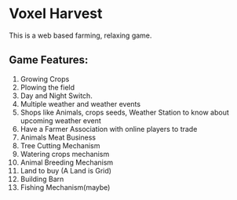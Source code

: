 # Voxel Harvest

This is a web based farming, relaxing game.

## Game Features:

1. Growing Crops
2. Plowing the field
3. Day and Night Switch.
4. Multiple weather and weather events
5. Shops like Animals, crops seeds, Weather Station to know about upcoming weather event
6. Have a Farmer Association with online players to trade
7. Animals Meat Business
8. Tree Cutting Mechanism
9. Watering crops mechanism
10. Animal Breeding Mechanism
11. Land to buy (A Land is Grid)
12. Building Barn
13. Fishing Mechanism(maybe)
